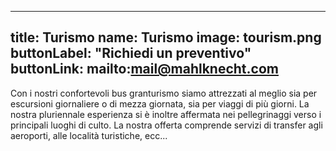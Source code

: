 
---
title: Turismo
name: Turismo
image: tourism.png
buttonLabel: "Richiedi un preventivo"
buttonLink: mailto:mail@mahlknecht.com
---

Con i nostri confortevoli bus granturismo siamo attrezzati al meglio sia per escursioni giornaliere o di mezza giornata, sia per viaggi di più giorni. La nostra pluriennale esperienza si è inoltre affermata nei pellegrinaggi verso i principali luoghi di culto.
La nostra offerta comprende servizi di transfer agli aeroporti, alle località turistiche, ecc...
